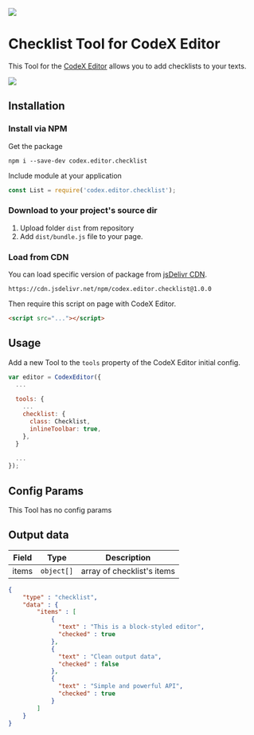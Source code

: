 ![](https://badgen.net/badge/CodeX%20Editor/v2.0/blue)

# Checklist Tool for CodeX Editor

This Tool for the [CodeX Editor](https://ifmo.su/editor) allows you to add  checklists to your texts.

![](https://capella.pics/24c780d0-f7f5-44b6-b1f4-4fb4359dac98.jpg)

## Installation

### Install via NPM

Get the package

```shell
npm i --save-dev codex.editor.checklist
```

Include module at your application

```javascript
const List = require('codex.editor.checklist');
```

### Download to your project's source dir

1. Upload folder `dist` from repository
2. Add `dist/bundle.js` file to your page.

### Load from CDN

You can load specific version of package from [jsDelivr CDN](https://www.jsdelivr.com/package/npm/codex.editor.checklist).

`https://cdn.jsdelivr.net/npm/codex.editor.checklist@1.0.0`

Then require this script on page with CodeX Editor.

```html
<script src="..."></script>
```

## Usage

Add a new Tool to the `tools` property of the CodeX Editor initial config.

```javascript
var editor = CodexEditor({
  ...
  
  tools: {
    ...
    checklist: {
      class: Checklist,
      inlineToolbar: true,
    },
  }
  
  ...
});
```

## Config Params

This Tool has no config params


## Output data

| Field | Type       | Description                            |
| ----- | ---------- | -------------------------------------- |
| items | `object[]` | array of checklist's items             |


```json
{
    "type" : "checklist",
    "data" : {
        "items" : [
            {
              "text" : "This is a block-styled editor",
              "checked" : true
            },
            {
              "text" : "Clean output data",
              "checked" : false
            },
            {
              "text" : "Simple and powerful API",
              "checked" : true
            }
        ]
    }
}
```

